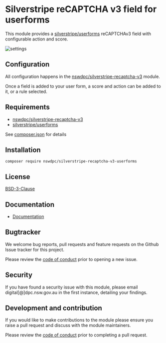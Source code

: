 # Silverstripe reCAPTCHA v3 field for userforms

This module provides a [silverstripe/userforms](https://github.com/silverstripe/silverstripe-userforms) reCAPTCHAv3 field with configurable action and score.

![settings](./docs/settings.png)

## Configuration

All configuration happens in the [nswdpc/silverstripe-recaptcha-v3](https://github.com/nswdpc/silverstripe-recaptcha-v3) module.

Once a field is added to your user form, a score and action can be added to it, or a rule selected.

## Requirements

+ [nswdpc/silverstripe-recaptcha-v3](https://github.com/nswdpc/silverstripe-recaptcha-v3)
+ [silverstripe/userforms](https://github.com/silverstripe/silverstripe-userforms)

See [composer.json](./composer.json) for details

## Installation

```
composer require nswdpc/silverstripe-recaptcha-v3-userforms
```

## License

[BSD-3-Clause](./LICENSE.md)

## Documentation

* [Documentation](./docs/en/001_index.md)

## Bugtracker

We welcome bug reports, pull requests and feature requests on the Github Issue tracker for this project.

Please review the [code of conduct](./code-of-conduct.md) prior to opening a new issue.

## Security

If you have found a security issue with this module, please email digital[@]dpc.nsw.gov.au in the first instance, detailing your findings.

## Development and contribution

If you would like to make contributions to the module please ensure you raise a pull request and discuss with the module maintainers.

Please review the [code of conduct](./code-of-conduct.md) prior to completing a pull request.
